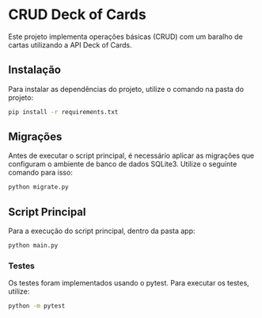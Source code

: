 # CRUD Deck of Cards

Este projeto implementa operações básicas (CRUD) com um baralho de cartas utilizando a API Deck of Cards.

## Instalação

Para instalar as dependências do projeto, utilize o comando na pasta do projeto:

```bash
pip install -r requirements.txt
```

## Migrações

Antes de executar o script principal, é necessário aplicar as migrações que configuram o ambiente de banco de dados SQLite3. Utilize o seguinte comando para isso:

```bash
python migrate.py
```

## Script Principal

Para a execução do script principal, dentro da pasta app:

```bash
python main.py
```

### Testes

Os testes foram implementados usando o pytest. Para executar os testes, utilize:

```bash
python -m pytest
```